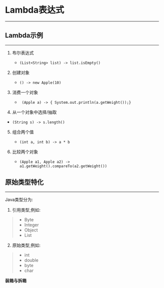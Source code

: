 # Lambda表达式

---

## Lambda示例

--- 

1. 布尔表达式
   - `(List<String> list) -> list.isEmpty()`

2. 创建对象
   - `() -> new Apple(10)`

3. 消费一个对象
   - ` (Apple a) -> { System.out.println(a.getWeight());}`

4. 从一个对象中选择/抽取

- `(String s) -> s.length()`

5. 组合两个值
   - `(int a, int b) -> a * b`

6. 比较两个对象
   - `(Apple a1, Apple a2) -> a1.getWeight().compareTo(a2.getWeight())`

## 原始类型特化

---

Java类型分为:

1. 引用类型,例如:

> - Byte
>  - Integer
>  - Object
>  - List

2. 原始类型,例如:

> - int
>  - double
>  - byte
>  - char

**装箱与拆箱**
